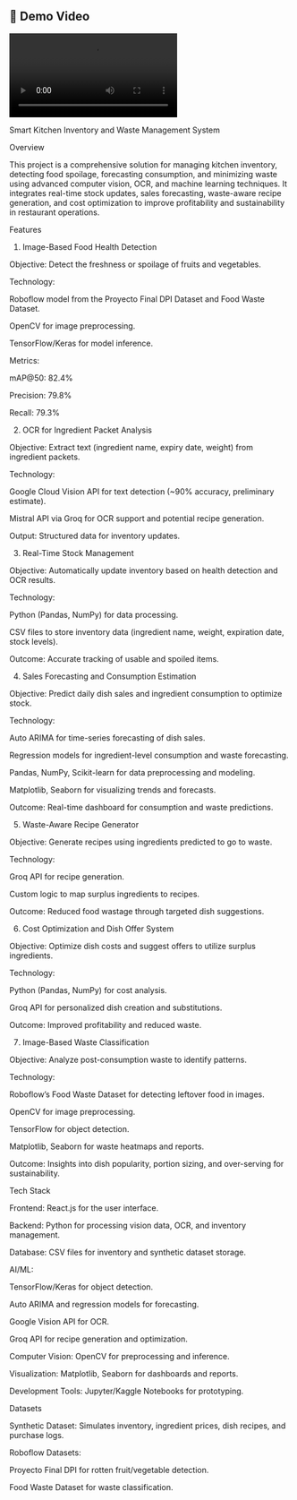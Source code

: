 ## 🎥 Demo Video

![Watch the demo](demo_final.mp4)


Smart Kitchen Inventory and Waste Management System

Overview

This project is a comprehensive solution for managing kitchen inventory, detecting food spoilage, forecasting consumption, and minimizing waste using advanced computer vision, OCR, and machine learning techniques. It integrates real-time stock updates, sales forecasting, waste-aware recipe generation, and cost optimization to improve profitability and sustainability in restaurant operations.

Features

1. Image-Based Food Health Detection





Objective: Detect the freshness or spoilage of fruits and vegetables.



Technology:





Roboflow model from the Proyecto Final DPI Dataset and Food Waste Dataset.



OpenCV for image preprocessing.



TensorFlow/Keras for model inference.



Metrics:





mAP@50: 82.4%



Precision: 79.8%



Recall: 79.3%

2. OCR for Ingredient Packet Analysis





Objective: Extract text (ingredient name, expiry date, weight) from ingredient packets.



Technology:





Google Cloud Vision API for text detection (~90% accuracy, preliminary estimate).



Mistral API via Groq for OCR support and potential recipe generation.



Output: Structured data for inventory updates.

3. Real-Time Stock Management





Objective: Automatically update inventory based on health detection and OCR results.



Technology:





Python (Pandas, NumPy) for data processing.



CSV files to store inventory data (ingredient name, weight, expiration date, stock levels).



Outcome: Accurate tracking of usable and spoiled items.

4. Sales Forecasting and Consumption Estimation





Objective: Predict daily dish sales and ingredient consumption to optimize stock.



Technology:





Auto ARIMA for time-series forecasting of dish sales.



Regression models for ingredient-level consumption and waste forecasting.



Pandas, NumPy, Scikit-learn for data preprocessing and modeling.



Matplotlib, Seaborn for visualizing trends and forecasts.



Outcome: Real-time dashboard for consumption and waste predictions.

5. Waste-Aware Recipe Generator





Objective: Generate recipes using ingredients predicted to go to waste.



Technology:





Groq API for recipe generation.



Custom logic to map surplus ingredients to recipes.



Outcome: Reduced food wastage through targeted dish suggestions.

6. Cost Optimization and Dish Offer System





Objective: Optimize dish costs and suggest offers to utilize surplus ingredients.



Technology:





Python (Pandas, NumPy) for cost analysis.



Groq API for personalized dish creation and substitutions.



Outcome: Improved profitability and reduced waste.

7. Image-Based Waste Classification





Objective: Analyze post-consumption waste to identify patterns.



Technology:





Roboflow’s Food Waste Dataset for detecting leftover food in images.



OpenCV for image preprocessing.



TensorFlow for object detection.



Matplotlib, Seaborn for waste heatmaps and reports.



Outcome: Insights into dish popularity, portion sizing, and over-serving for sustainability.

Tech Stack





Frontend: React.js for the user interface.



Backend: Python for processing vision data, OCR, and inventory management.



Database: CSV files for inventory and synthetic dataset storage.



AI/ML:





TensorFlow/Keras for object detection.



Auto ARIMA and regression models for forecasting.



Google Vision API for OCR.



Groq API for recipe generation and optimization.



Computer Vision: OpenCV for preprocessing and inference.



Visualization: Matplotlib, Seaborn for dashboards and reports.



Development Tools: Jupyter/Kaggle Notebooks for prototyping.

Datasets





Synthetic Dataset: Simulates inventory, ingredient prices, dish recipes, and purchase logs.



Roboflow Datasets:





Proyecto Final DPI for rotten fruit/vegetable detection.



Food Waste Dataset for waste classification.
